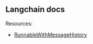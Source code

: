 ## Langchain docs

Resources:

- [RunnableWithMessageHistory](https://api.python.langchain.com/en/latest/runnables/langchain_core.runnables.history.RunnableWithMessageHistory.html)

